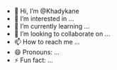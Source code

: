 - 👋 Hi, I’m @Khadykane
- 👀 I’m interested in ...
- 🌱 I’m currently learning ...
- 💞️ I’m looking to collaborate on ...
- 📫 How to reach me ...
- 😄 Pronouns: ...
- ⚡ Fun fact: ...

<!---
Khadykane/Khadykane is a ✨ special ✨ repository because its `README.md` (this file) appears on your GitHub profile.
You can click the Preview link to take a look at your changes.
--->
